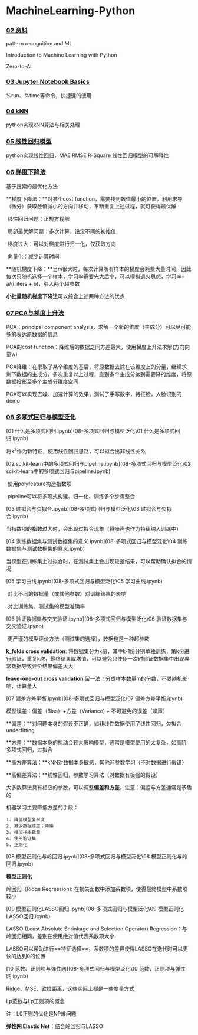 # MachineLearning-Python

### [02 资料](02-Machine-Learning-Basics)


pattern recognition and ML

Introduction to Machine Learning with Python

Zero-to-AI

### [03 Jupyter Notebook Basics](03-Jupyter-Notebook-Basics)

%run、%time等命令，快捷键的使用

### [04 kNN](04-kNN/)

python实现kNN算法与相关处理

### [05 线性回归模型](05-regression/)
python实现线性回归，MAE RMSE R-Square
线性回归模型的可解释性

### [06 梯度下降法](06-梯度下降法)

基于搜索的最优化方法

**梯度下降法：**对某个cost function，需要找到数值最小的位置，利用求导（微分）获取数值减小的方向并移动，不断重复上述过程，就可获得最优解

​	线性回归问题：正规方程解

​	局部最优解问题：多次计算，设定不同的初始值

​	梯度过大：可以对梯度进行归一化，仅获取方向

​	向量化：减少计算时间

**随机梯度下降：**当m很大时，每次计算所有样本的梯度会耗费大量时间，因此每次只随机选择一个样本，学习率需要先大后小，可以模拟退火思想，学习率= a/(i_iters + b)，引入两个超参数

**小批量随机梯度下降法**可以综合上述两种方法的优点

### [07  PCA与梯度上升法](07-PCA与梯度上升法)

PCA：principal component analysis，求解一个新的维度（主成分）可以尽可能多的表达原数据的信息

PCA的cost function：降维后的数据之间方差最大，使用梯度上升法求解(方向向量w)

PCA降维：在求取了某个维度的基后，将原数据去除在该维度上的分量，继续求剩下数据的主成分，多次重复以上过程，直到多个主成分达到需要降的维度，将原数据投影至多个主成分维度空间

PCA可以实现去噪、加速计算的效果，测试了手写数字，特征脸，人脸识别的demo

### [08 多项式回归与模型泛化](08-多项式回归与模型泛化)

 [01 什么是多项式回归.ipynb](08-多项式回归与模型泛化\01 什么是多项式回归.ipynb) 

将x<sup>2</sup>作为新特征，使用线性回归思路，可以拟合出非线性关系

 [02 scikit-learn中的多项式回归与pipeline.ipynb](08-多项式回归与模型泛化\02 scikit-learn中的多项式回归与pipeline.ipynb) 

​	使用polyfeature构造指数项

​	pipeline可以将多项式构建、归一化、训练多个步骤整合

 [03 过拟合与欠拟合.ipynb](08-多项式回归与模型泛化\03 过拟合与欠拟合.ipynb) 

​	当指数项的指数过大时，会出现过拟合现象（将噪声也作为特征纳入训练中）

 [04 训练数据集与测试数据集的意义.ipynb](08-多项式回归与模型泛化\04 训练数据集与测试数据集的意义.ipynb) 

​	当模型在训练集上过拟合时，在测试集上会出现较差结果，可以帮助确认拟合的情况

 [05 学习曲线.ipynb](08-多项式回归与模型泛化\05 学习曲线.ipynb) 

​	对比不同的数据量（或其他参数）对训练结果的影响

​	对比训练集、测试集的模型准确率

 [06 验证数据集与交叉验证.ipynb](08-多项式回归与模型泛化\06 验证数据集与交叉验证.ipynb) 

​	更严谨的模型评价方法（测试集的选择），数据也是一种超参数

**k_folds cross validation**: 将数据集分为k份，其中k-1份分别单独训练，第k份进行验证，重复k次，最终结果取均值，可以避免只使用一次时验证数据集中出现异常数据导致评价结果偏差太大

**leave-one-out cross validation** 留一法：分成样本数量m的份数，不受随机影响，计算量大

 [07 偏差方差平衡.ipynb](08-多项式回归与模型泛化\07 偏差方差平衡.ipynb) 

模型误差：偏差（Bias）+方差（Variance) + 不可避免的误差（噪声）

**偏差：**对问题本身的假设不正确，如非线性数据使用了线性回归，欠拟合underfitting

**方差：**数据本身的扰动会较大影响模型，通常是模型使用的太复杂，如高阶多项式回归，过拟合

**高方差算法：**kNN对数据本身敏感，其他非参数学习（不对数据进行假设）

**高偏差算法：**线性回归，参数学习算法（对数据有极强的假设）

大多数算法具有相应的参数，可以调整**偏差和方差**，注意：偏差与方差通常是矛盾的

机器学习主要降低方差的手段：

 	1. 降低模型复杂度
 	2. 减少数据维度；降噪
 	3. 增加样本数量
 	4. 使用验证集
 	5. 正则化

 [08 模型正则化与岭回归.ipynb](08-多项式回归与模型泛化\08 模型正则化与岭回归.ipynb) 

 **模型正则化**

岭回归（Ridge Regression): 在损失函数中添加系数项，使得最终模型中系数项较小

  [09 模型正则化LASSO回归.ipynb](08-多项式回归与模型泛化\09 模型正则化LASSO回归.ipynb) 

LASSO (Least Absolute Shrinkage and Selection Operator) Regression：与岭回归相同，差别在使用绝对值代表系数项大小

LASSO可以帮助进行==特征选择==，系数项的差异使得LASSO在迭代时可以更快的达到0的位置

  [10 范数、正则项与弹性网](08-多项式回归与模型泛化\10 范数、正则项与弹性网.ipynb) 

Ridge、MSE、欧拉距离，这些实际上都是一些度量方式

Lp范数与Lp正则项的概念

注：L0正则的优化是NP难问题

**弹性网 Elastic Net**：结合岭回归与LASSO
